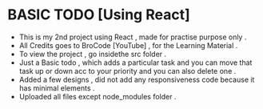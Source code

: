 # BASIC TODO [Using React]
  - This is my 2nd project using React , made for practise purpose only .
  - All Credits goes to BroCode [YouTube] , for the Learning Material .
  - To view the project , go insidethe src folder .
  - Just a Basic todo , which adds a particular task and you can move that task up or down acc to your priority and you can also delete one .
  - Added a few designs , did not add any responsiveness code because it has minimal elements .
  - Uploaded all files except node_modules folder . 




